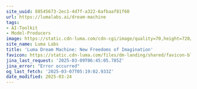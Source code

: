 ```yaml
---
site_uuid: 88545673-2ec1-4d7f-a322-6afbaaf81f60
url: https://lumalabs.ai/dream-machine
tags:
- AI-Toolkit
- Model-Producers
image: https://static.cdn-luma.com/cdn-cgi/image/quality=70,height=720/files/dm-landing/OG/ogfallback.jpeg
site_name: Luma Labs
title: 'Luma Dream Machine: New Freedoms of Imagination'
favicon: https://static.cdn-luma.com/files/dm-landing/shared/favicon-black.ico
jina_last_request: '2025-03-09T06:45:05.785Z'
jina_error: "Error occurred"
og_last_fetch: '2025-03-07T05:19:02.933Z'
date_modified: 2025-03-24
---
```




